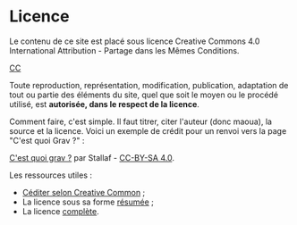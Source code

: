 # Licence

Le contenu de ce site est placé sous licence Creative Commons 4.0 International Attribution - Partage dans les Mêmes Conditions.

[CC](https://mirrors.creativecommons.org/presskit/logos/cc.logo.svg)

Toute reproduction, représentation, modification, publication, adaptation de tout ou partie des éléments du site, quel que soit le moyen ou le procédé utilisé, est **autorisée, dans le respect de la licence**.

Comment faire, c'est simple. Il faut titrer, citer l'auteur (donc maoua), la source et la licence.
Voici un exemple de crédit pour un renvoi vers la page "C'est quoi Grav ?" :

[C'est quoi grav ?](https://grav.stallaf.net/quesque-grav) par Stallaf - [CC-BY-SA 4.0](https://i.creativecommons.org/l/by-sa/4.0/88x31.png?forceResize=60,23).

Les ressources utiles :

* [Céditer selon Creative Common](https://wiki.creativecommons.org/wiki/Best_practices_for_attribution) ;
* La licence sous sa forme [résumée](https://creativecommons.org/licenses/by-sa/4.0/) ;
* La licence [complète](https://creativecommons.org/licenses/by-sa/4.0/legalcode.fr).
  